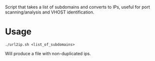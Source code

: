 Script that takes a list of subdomains and converts to IPs, useful for port scanning/analysis and VHOST identification.

# Usage

	./url2ip.sh <list_of_subdomains>

Will produce a file with non-duplicated ips.


